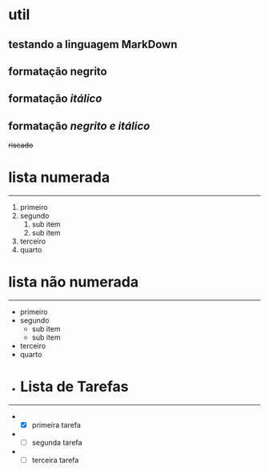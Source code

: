 # util
## testando a **linguagem MarkDown**
## formatação **negrito**
## formatação *itálico*
## formatação __*negrito e itálico*__
~~riscado~~
# lista numerada
---
1. primeiro
2. segundo
   1. sub item
   2. sub item
3. terceiro
4. quarto
# lista não numerada
---
* primeiro
* segundo
   * sub item
   * sub item
* terceiro
* quarto
* # Lista de Tarefas
---
* -[x] primeira tarefa
* -[ ] segunda tarefa
* -[ ] terceira tarefa
